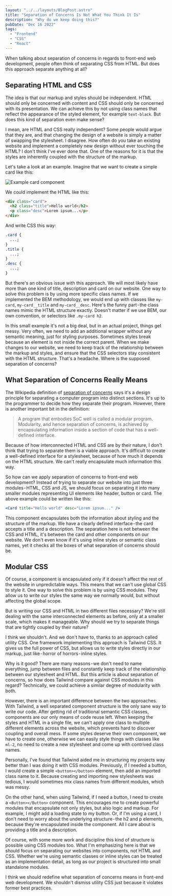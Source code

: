 ```yaml
---
layout: "../../layouts/BlogPost.astro"
title: "Separation of Concerns Is Not What You Think It Is"
description: "Why do we keep doing this?"
pubDate: "Dec 16 2022"
tags:
  - "Frontend"
  - "CSS"
  - "React"
---
```


When talking about separation of concerns in regards to front-end web development, people often think of separating CSS from HTML. But does this approach separate anything at all?

## Separating HTML and CSS

The idea is that our markup and styles should be independent. HTML should only be concerned with content and CSS should only be concerned with its presentation. We can achieve this by not using class names that reflect the appearance of the styled element, for example `text-black`. But does this kind of separation even make sense?

I mean, are HTML and CSS really independent? Some people would argue that they are, and that changing the design of a website is simply a matter of swapping the stylesheet. I disagree. How often do you take an existing website and implement a completely new design without ever touching the HTML? I don't think I've ever done that. One of the reasons for it is that the styles are inherently coupled with the structure of the markup.

Let's take a look at an example. Imagine that we want to create a simple card like this:

![Example card component](/card-example.png)

We could implement the HTML like this:

```html
<div class="card">
  <h2 class="title">Hello world</h2>
  <p class="desc">Lorem ipsum...</p>
</div>
```

And write CSS this way:

```css
.card {
  ...;
}
.title {
  ...;
}
.desc {
  ...;
}
```

But there's an obvious issue with this approach. We will most likely have more than one kind of title, description and card on our website. One way to solve this problem is by using more specific class names. If we implemented the BEM methodology, we would end up with classes like `my-card`, `my-card__title` and `my-card__desc`. Here's the funny part - the class names mimic the HTML structure exactly. Doesn't matter if we use BEM, our own convention, or selectors like `.my-card h2`.

In this small example it's not a big deal, but in an actual project, things get messy. Very often, we need to add an additional wrapper without any semantic meaning, just for styling purposes. Sometimes styles break because an element is not inside the correct parent. When we make changes to our website, we need to keep track of the relationship between the markup and styles, and ensure that the CSS selectors stay consistent with the HTML structure. That's a headache. Where is the supposed separation of concerns?

## What Separation of Concerns Really Means

The Wikipedia definition of [separation of concerns](https://en.wikipedia.org/wiki/Separation_of_concerns) says it's a design principle for separating a computer program into distinct sections. It's up to the programmer to decide how they separate their program. However, there is another important bit in the definition:

> A program that embodies SoC well is called a modular program. Modularity, and hence separation of concerns, is achieved by encapsulating information inside a section of code that has a well-defined interface.

Because of how interconnected HTML and CSS are by their nature, I don't think that trying to separate them is a viable approach. It's difficult to create a well-defined interface for a stylesheet, because of how much it depends on the HTML structure. We can't really encapsulate much information this way.

So how can we apply separation of concerns to front-end web development? Instead of trying to separate our website into just three modules - HTML, CSS and JS, we should focus on separating it into many smaller modules representing UI elements like header, button or card. The above example could be written like this:

```jsx
<Card title="Hello world" desc="Lorem ipsum..." />
```

This component encapsulates both the information about styling and the structure of the markup. We have a clearly defined interface - the card accepts a title and a description. The separation here is not between the CSS and HTML, it's between the card and other components on our website. We don't even know if it's using inline styles or semantic class names, yet it checks all the boxes of what separation of concerns should be.

## Modular CSS

Of course, a component is encapsulated only if it doesn't affect the rest of the website in unpredictable ways. This means that we can't use global CSS to style it. One way to solve this problem is by using CSS modules. They allow us to write our styles the same way we normally would, but without affecting the global scope.

But is writing our CSS and HTML in two different files necessary? We're still dealing with the same interconnected elements as before, only at a smaller scale, which makes it manageable. Why should we try to separate things that are tightly coupled by their nature?

I think we shouldn't. And we don't have to, thanks to an approach called utility CSS. One framework implementing this approach is Tailwind CSS. It gives us the full power of CSS, but allows us to write styles directly in our markup, just like - horror of horrors - inline styles.

Why is it good? There are many reasons - we don't need to name everything, jump between files and constantly keep track of the relationship between our stylesheet and HTML. But this article is about separation of concerns, so how does Tailwind compare against CSS modules in this regard? Technically, we could achieve a similar degree of modularity with both.

However, there is an important difference between the two approaches. With Tailwind, a well separated component structure is the only sane way to write our code. After getting rid of traditional semantic CSS classes, components are our only means of code reuse left. When keeping the styles and HTML in a single file, we can't apply one class to multiple different elements across the website, which prevents hard to discover coupling and overall mess. If some styles deserve their own component, we have to create one, otherwise we can easily style things with classes like `ml-2`, no need to create a new stylesheet and come up with contrived class names.

Personally, I've found that Tailwind aided me in structuring my projects way better than I was doing it with CSS modules. Previously, if I needed a button, I would create a simple `<button></button>` element, then add an imported class name to it. Because creating and importing new stylesheets was tedious, I would sometimes mix class names from different modules, which was messy.

On the other hand, when using Tailwind, if I need a button, I need to create a `<Button></Button>` component. This encourages me to create powerful modules that encapsulate not only styles, but also logic and markup. For example, I might add a loading state to my button. Or, if I'm using a card, I don't need to worry about the underlying structure - the h2 and p elements, because they're encapsulated inside the component. All I care about is providing a title and a description.

Of course, with some more work and discipline this kind of structure is possible using CSS modules too. What I'm emphasizing here is that we should focus on separating our websites into components, not HTML and CSS. Whether we're using semantic classes or inline styles can be treated as an implementation detail, as long as our project is structured into small standalone modules.

I think we should redefine what separation of concerns means in front-end web development. We shouldn't dismiss utility CSS just because it violates former best practices.
